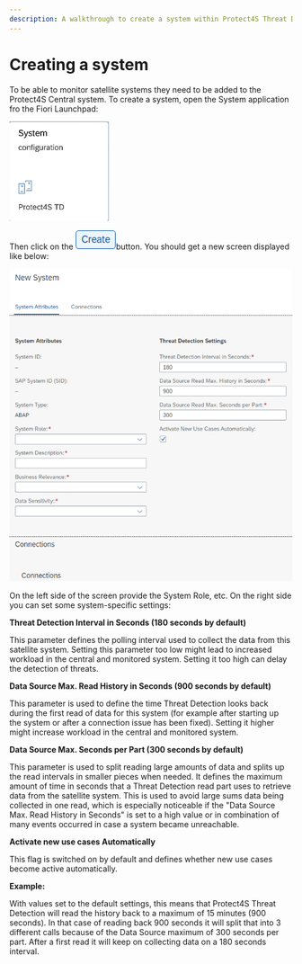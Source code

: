 ```yaml
---
description: A walkthrough to create a system within Protect4S Threat Detection
---
```


# Creating a system

To be able to monitor satellite systems they need to be added to the Protect4S Central system. To create a system, open the System application fro the Fiori Launchpad:

![](<../../../../.gitbook/assets/image (68).png>)&#x20;

Then click on the ![](<../../../../.gitbook/assets/image (71) (1).png>)button. You should get a new screen displayed like below:

![Configuring a new system](<../../../../.gitbook/assets/image (61) (1) (1) (1).png>)

On the left side of the screen provide the System Role, etc. On the right side you can set some system-specific settings:

**Threat Detection Interval in Seconds (180 seconds by default)**

This parameter defines the polling interval used to collect the data from this satellite system. Setting this parameter too low might lead to increased workload in the central and monitored system. Setting it too high can delay the detection of threats.

**Data Source Max. Read History in Seconds (900 seconds by default)**

This parameter is used to define the time Threat Detection looks back during the first read of data for this system (for example after starting up the system or after a connection issue has been fixed). Setting it higher might increase workload in the central and monitored system.

**Data Source Max. Seconds per Part (300 seconds by default)**

This parameter is used to split reading large amounts of data and splits up the read intervals in smaller pieces when needed. It defines the maximum amount of time in seconds that a Threat Detection read part uses to retrieve data from the satellite system. This is used to avoid large sums data being collected in one read, which is especially noticeable if the "Data Source Max. Read History in Seconds" is set to a high value or in combination of many events occurred in case a system became unreachable.

**Activate new use cases Automatically**

This flag is switched on by default and defines whether new use cases become active automatically.

**Example:**

With values set to the default settings, this means that Protect4S Threat Detection will read the history back to a maximum of 15 minutes (900 seconds). In that case of reading back 900 seconds it will split that into 3 different calls because of the Data Source maximum of 300 seconds per part. After a first read it will keep on collecting data on a 180 seconds interval. &#x20;
